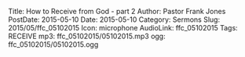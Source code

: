 Title: How to Receive from God - part 2
Author: Pastor Frank Jones
PostDate: 2015-05-10
Date: 2015-05-10
Category: Sermons
Slug: 2015/05/ffc_05102015
Icon: microphone
AudioLink: ffc_05102015
Tags: RECEIVE
mp3: ffc_05102015/05102015.mp3
ogg: ffc_05102015/05102015.ogg
